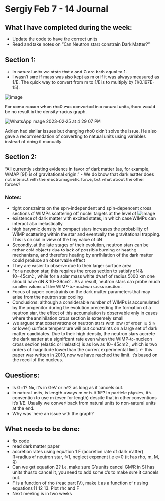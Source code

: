 # Sergiy Feb 7 - 14 Journal
## What I have completed during the week:
- Update the code to have the correct units
- Read and take notes on “Can Neutron stars constrain Dark Matter?”

## Section 1:
- In natural units we state that c and G are both equal to 1.
- I wasn’t sure if mass was also kept as m or if it was always measured as 1/E. The quick way to convert from m to 1/E is to multiply by (1/0.197E-15).

![image](https://user-images.githubusercontent.com/97152082/221380418-32de422a-f21b-442a-9138-cb756c14640d.png)

For some reason when rho0 was converted into natural units, there would be no result in the density-radius graph.

![WhatsApp Image 2023-02-25 at 4 29 07 PM](https://user-images.githubusercontent.com/97152082/221380444-2e05184e-4f71-4bae-9ae6-e489cf0c13df.jpeg)

Adrien had similar issues but changing rho0 didn’t solve the issue. He also gave a recommendation of converting to natural units using variables instead of doing it manually.

## Section 2:
“All currently existing evidence in favor of dark matter (as, for example, WMAP [9]) is of gravitational origin.” - We do know that dark matter does not interact with the electromagnetic force, but what about the other forces?

### Notes:
- tight constraints on the spin-independent and spin-dependent cross sections of WIMPs scattering off nuclei targets at the level of 
![image](https://user-images.githubusercontent.com/97152082/221380480-94822804-32a0-4f53-b9dc-1b38bc8e3e39.png)
- existence of dark matter with excited states, in which case WIMPs can interact also inelastically
- high baryonic density in compact stars increases the probability of WIMP scattering within the star and eventually the gravitational trapping. This is crucial in view of the tiny value of σN
- Secondly, at the late stages of their evolution, neutron stars can be rather cold objects due to lack of possible burning or heating mechanisms, and therefore heating by annihilation of the dark matter could produce an observable effect
- They are easier to observe due to their larger surface area
- For a neutron star, this requires the cross section to satisfy σN & 10−45cm2 , while for a solar mass white dwarf of radius 5000 km one should have σN & 10−39cm2 . As a result, neutron stars can probe much smaller values of the WIMP-to-nucleon cross section. 
- Focus of paper: constraints on the dark matter parameters that may arise from the neutron star cooling
- Conclusions: although a considerable number of WIMPs is accumulated by the progenitor during the evolution preceeding the formation of a neutron star, the effect of this accumulation is observable only in cases where the annihilation cross section is extremely small
- We argued that observations of neutron stars with low (of order 10 5 K or lower) surface temperature will put constraints on a large set of dark matter candidates. Due to their high density, the neutron stars accrete the dark matter at a significant rate even when the WIMP-to-nucleon cross section (elastic or inelastic) is as low as 10−45cm2 , which is two orders of magnitude lower than the current experimental limit. <- this paper was written in 2010, now we have reached the limit. It’s based on the recoil of the nucleus. 

## Questions:
- Is G=1? No, it’s in GeV or m^2 as long as it cancels out.
- In natural units, is length always m or is it 1/E? In particle physics, it’s convention to use m (even for length) despite that in other conventions it’s 1/E. Usually we convert back from natural units to non-natural units at the end.
- Why was there an issue with the graph?

## What needs to be done:
- fix code
- read dark matter paper
- accretion rates using equation 1 F (accretion rate of dark matter) R=radius of neutron star, f=1, neglect exponent i.e e=0 (it has rho, m, M, R)
- Can we get equation 2? I.e. make sure G’s units cancel
GM/R in SI has units thus to cancel it, you need to add some c’s to make sure it cancels out.
- F is a function of rho (read part IV), make it as a function of r using equations 11 12 13. Plot rho and F
- Next meeting is in two weeks
